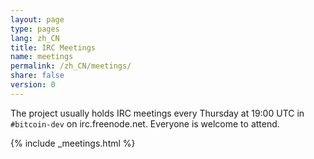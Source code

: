 ```yaml
---
layout: page
type: pages
lang: zh_CN
title: IRC Meetings
name: meetings
permalink: /zh_CN/meetings/
share: false
version: 0
---
```

The project usually holds IRC meetings every Thursday at 19:00 UTC in `#bitcoin-dev` on irc.freenode.net.
Everyone is welcome to attend.

{% include _meetings.html %}
